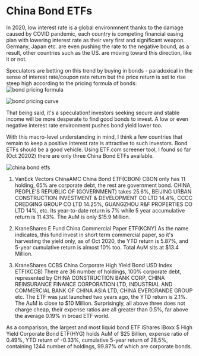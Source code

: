 # China Bond ETFs

In 2020, low interest rate is a global environmnent thanks to the damage caused by COVID pandemic, each country is competing financial easing plan with lowering interest rate as their very first and significant weapon. Germany, Japan etc. are even pushing the rate to the negative bound, as a result, other countries such as the US. are moving toward this direction, like it or not. 

Speculators are betting on this trend by buying in bonds - paradoxical in the sense of interest rate/coupon rate return but the price return is set to rise steep high according to the pricing formula of bonds:
![bond pricing formula](../Research/pictures/media_9e1_9e1f12a4-4c26-4421-9147-3a0bc0f041e8_phpenfuZV.png)

![bond pricing curve](../Research/pictures/500px-Bond_-_Premium_-_Discount_Curve.png)

That being said, it's a speculation! investors seeking secure and stable income will be more desperate to find good bonds to invest. A low or even negative interest rate environment pushes bond yield lower too. 

With this macro-level understanding in mind, I think a few countries that remain to keep a positive interest rate is attractive to such investors. Bond ETFs should be a good vehicle. Using ETF.com screener tool, I found so far (Oct 20202) there are only three China Bond ETFs available.

![china bond etfs](../research/pictures/china%20bond%20etf%20in%202020.png)

1. VanEck Vectors ChinaAMC China Bond ETF(CBON)
   CBON only has 11 holding, 65% are corporate debt, the rest are government bond. CHINA, PEOPLE'S REPUBLIC OF (GOVERNMENT) takes 25.6%, BEIJING URBAN CONSTRUCTION INVESTMENT & DEVELOPMENT CO LTD 14.4%, CCCC DREDGING GROUP CO LTD 14.25%, GUANGZHOU R&F PROPERTIES CO LTD 14%, etc. Its year-to-date return is 7% while 5 year accumulative return is 11.43%. The AuM is only $15.9 Million.

2. KraneShares E Fund China Commercial Paper ETF(KCNY)
   As the name indicates, this fund invest in short term commercial paper, so it's harvesting the yield only, as of Oct 2020, the YTD return is 5.87%, and 5-year cumulative return is almost 10% too. Total AuM sits at $13.4 Million. 

3. KraneShares CCBS China Corporate High Yield Bond USD Index ETF(KCCB)
   There are 36 number of holdings, 100% corporate debt, represented by CHINA CONSTRUCTION BANK CORP, CHINA REINSURANCE FINANCE CORPORATION LTD, INDUSTRIAL AND COMMERCIAL BANK OF CHINA ASIA LTD, CHINA EVERGRANDE GROUP etc. The ETF was just launched two years ago, the YTD return is 2.1%. The AuM is close to $10 Million. 
Surprisingly, all above three does not charge cheap, their expense ratios are all greater than 0.5%, far above the average 0.19% in broad ETF world. 

As a comparison, the largest and most liquid bond ETF iShares iBoxx $ High Yield Corporate Bond ETF(HYG) holds AuM of $25 Billion, expense ratio of 0.49%, YTD return of -0.33%, cumulative 5-year return of 28.5%, containing 1244 number of holdings, 99.87% of which are corporate bonds. 





